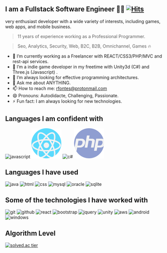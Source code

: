 <!---![header](https://github.com/lowprofile-dev/rfontesdev/header.png?raw=true)-->


## I am a Fullstack Software Engineer  👨‍💻 [![Hits](https://hits.seeyoufarm.com/api/count/incr/badge.svg?url=https://github.com/lowprofile-dev&count_bg=%2379C83D&title_bg=%23555555&icon=&icon_color=%23E7E7E7&title=hits&edge_flat=false)](https://hits.seeyoufarm.com)

very enthusiast developer with a wide variety of interests, including games, web apps, and mobile business. 

> 11 years of experience working as a Professional Programmer.

> Seo, Analytics, Security, Web, B2C, B2B, Omnichannel, Games 🔥 

- 🔭 I’m currently working as a Freelancer with REACT/CSS3/PHP/MVC and rest-api services.
- 🌱 I’m a indie game developer in my freetime  with Unity3d (C#) and Three.js (Javascript) .
- 🤔 I’m always looking for effective programming architectures.
- 💬 Ask me about ANYTHING.
- 📫 How to reach me: rfontes@protonmail.com
- 😄 Pronouns: Autodidacte, Challenging, Passionate.
- ⚡ Fun fact:  I am always looking for new technologies.

## Languages I am confident with

![javascript](https://user-images.githubusercontent.com/55977034/111595724-c2432780-880f-11eb-8329-1aa21767ee98.png)
![react](https://raw.githubusercontent.com/lowprofile-dev/lowprofile-dev/main/logos/react.png)
![c#](https://user-images.githubusercontent.com/55977034/111595731-c2dbbe00-880f-11eb-94ed-5e8f0c1af6d1.png)
![php](https://raw.githubusercontent.com/lowprofile-dev/lowprofile-dev/main/logos/php.png)

## Languages I have used

![java](https://user-images.githubusercontent.com/55977034/111595723-c1aa9100-880f-11eb-970a-499c03659979.png)
![html](https://user-images.githubusercontent.com/55977034/111595722-c1aa9100-880f-11eb-846d-a4fc4c897df3.png)
![css](https://user-images.githubusercontent.com/55977034/111595721-c111fa80-880f-11eb-80f5-86636897c373.png)
![mysql](https://user-images.githubusercontent.com/55977034/111595726-c2432780-880f-11eb-92e2-2a9b853f0c82.png)
![oracle](https://user-images.githubusercontent.com/55977034/111595727-c2432780-880f-11eb-860c-0642925dd276.png)
![sqlite](https://user-images.githubusercontent.com/55977034/111596537-9f654300-8810-11eb-91d4-3a3496959255.png)

## Some of the technologies I have worked with

![git](https://user-images.githubusercontent.com/55977034/111595894-f0286c00-880f-11eb-9056-e0f8c616b09e.png)
![github](https://user-images.githubusercontent.com/55977034/111595897-f0c10280-880f-11eb-8597-4cbf63f87e52.png)
![react](https://user-images.githubusercontent.com/55977034/111595907-f1f22f80-880f-11eb-8a93-8a13af2c1de7.png)
![bootstrap](https://user-images.githubusercontent.com/55977034/111611852-3dacd500-8820-11eb-9003-04944e49e2da.png)
![jquery](https://user-images.githubusercontent.com/55977034/111595900-f0c10280-880f-11eb-8155-b3e6821c770d.png)
![unity](https://user-images.githubusercontent.com/55977034/111595911-f1f22f80-880f-11eb-8d15-bb353962f5ac.png)
![aws](https://user-images.githubusercontent.com/55977034/111596436-8066b100-8810-11eb-959b-578ee3e5285b.png)
![android](https://user-images.githubusercontent.com/55977034/111596691-c6bc1000-8810-11eb-8671-663c19f42846.png)
![windows](https://user-images.githubusercontent.com/55977034/111596747-d89db300-8810-11eb-9ccd-1f6945de89d1.png)


## Algorithm Level

[![solved.ac tier](http://mazassumnida.wtf/api/generate_badge?boj=rlwjd1504)](https://solved.ac/rlwjd1504)

<!--
**Lowprofile-dev/Lowprofile-dev** is a ✨ _special_ ✨ repository because its `README.md` (this file) appears on your GitHub profile.

Here are some ideas to get you started:

- 🔭 I’m currently working on Pharmacy Company with REACT/CSS3/PHP/MVC and rest-api services.
- 🌱 I’m a indie game developer in my freetime  with Unity3d (C#) and Three.js (Javascript) .
- 🤔 I’m always looking for effective programming architectures.
- 💬 Ask me about ANYTHING.
- 📫 How to reach me: rfontes@protonmail.com
- 😄 Pronouns: Autodidacte, Challenging, Pssionate.
- ⚡ Fun fact: I am always looking new technologies.
-->
